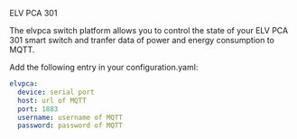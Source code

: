 ELV PCA 301

The elvpca switch platform allows you to control the state of your ELV PCA 301 smart switch and tranfer data of power and energy consumption to MQTT.  

Add the following entry in your configuration.yaml:

```yaml
elvpca:
  device: serial port
  host: url of MQTT
  port: 1883
  username: username of MQTT
  password: password of MQTT
```
